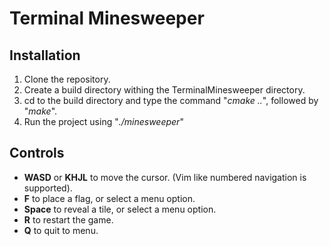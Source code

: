 # Terminal Minesweeper

## Installation
1. Clone the repository.  
2. Create a build directory withing the TerminalMinesweeper directory.
3. cd to the build directory and type the command "*cmake ..*", followed by "*make*".
4. Run the project using "*./minesweeper*"

## Controls
- **WASD** or **KHJL** to move the cursor. (Vim like numbered navigation is supported).  
- **F** to place a flag, or select a menu option.  
- **Space** to reveal a tile, or select a menu option.
- **R** to restart the game.
- **Q** to quit to menu.
